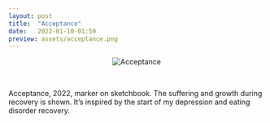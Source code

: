 ```yaml
---
layout: post
title:  "Acceptance"
date:   2022-01-10-01:59
preview: assets/acceptance.png
---
```


<div style="text-align: center"><img src="{{site.baseurl}}/assets/acceptance.png" alt="Acceptance" class="center"/></div>

&nbsp;

Acceptance, 2022, marker on sketchbook.
The suffering and growth during recovery is shown. It’s inspired by the start of my depression and eating disorder recovery.

&nbsp;
